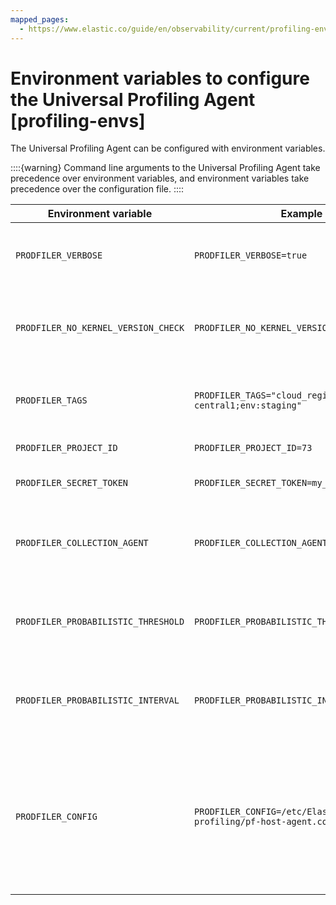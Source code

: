 ```yaml
---
mapped_pages:
  - https://www.elastic.co/guide/en/observability/current/profiling-envs.html
---
```


# Environment variables to configure the Universal Profiling Agent [profiling-envs]

The Universal Profiling Agent can be configured with environment variables.

::::{warning} 
Command line arguments to the Universal Profiling Agent take precedence over environment variables, and environment variables take precedence over the configuration file.
::::


| Environment variable | Example | Description |
| --- | --- | --- |
| `PRODFILER_VERBOSE` | `PRODFILER_VERBOSE=true` | Run the Universal Profiling Agent in verbose mode. |
| `PRODFILER_NO_KERNEL_VERSION_CHECK` | `PRODFILER_NO_KERNEL_VERSION_CHECK=true` | Disable the kernel version check. See [Override kernel version check ](override-kernel-version-check.md) for more details. |
| `PRODFILER_TAGS` | `PRODFILER_TAGS="cloud_region:us-central1;env:staging"` | Set specific tags. See [Tag data for querying](tag-data-for-querying.md) for more details. |
| `PRODFILER_PROJECT_ID` | `PRODFILER_PROJECT_ID=73` | Set project ID to 73. |
| `PRODFILER_SECRET_TOKEN` | `PRODFILER_SECRET_TOKEN=my_secret_token` | Set the secret token to `my_secret_token`. |
| `PRODFILER_COLLECTION_AGENT` | `PRODFILER_COLLECTION_AGENT=example.com:443` | Set the destination for reporting profiling information to `example.com:443`. |
| `PRODFILER_PROBABILISTIC_THRESHOLD` | `PRODFILER_PROBABILISTIC_THRESHOLD=50` | Set the probabilistic threshold to `50`. See [Probabilistic profiling](configure-probabilistic-profiling.md) for more details. |
| `PRODFILER_PROBABILISTIC_INTERVAL` | `PRODFILER_PROBABILISTIC_INTERVAL=2m30s` | Set the probabilistic interval to `2m30s`. See [Probabilistic profiling](configure-probabilistic-profiling.md) for more details. |
| `PRODFILER_CONFIG` | `PRODFILER_CONFIG=/etc/Elastic/universal-profiling/pf-host-agent.conf` | Set the path for the configuration file of the Universal Profiling Agent. See [Configuration file of the Universal Profiling Agent](configuration-file-of-universal-profiling-agent.md) for more details. |

